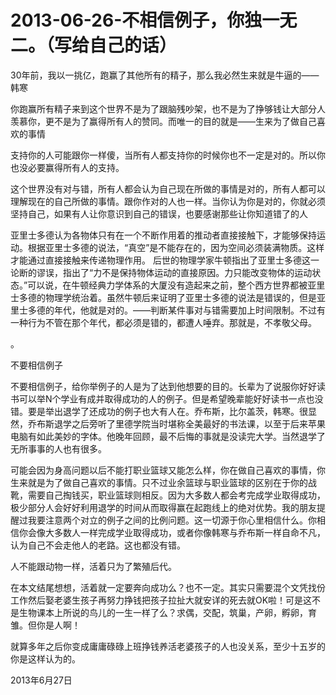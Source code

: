 # 2013-06-26-不相信例子，你独一无二。（写给自己的话）

30年前，我以一挑亿，跑赢了其他所有的精子，那么我必然生来就是牛逼的——韩寒

你跑赢所有精子来到这个世界不是为了跟脑残吵架，也不是为了挣够钱让大部分人羡慕你，更不是为了赢得所有人的赞同。而唯一的目的就是——生来为了做自己喜欢的事情

支持你的人可能跟你一样傻，当所有人都支持你的时候你也不一定是对的。所以你也没必要赢得所有人的支持。

这个世界没有对与错，所有人都会认为自己现在所做的事情是对的，所有人都可以理解现在的自己所做的事情。跟你作对的人也一样。当你认为你是对的，你就必须坚持自己，如果有人让你意识到自己的错误，也要感谢那些让你知道错了的人

亚里士多德认为各物体只有在一个不断作用着的推动者直接接触下，才能够保持运动。根据亚里士多德的说法，“真空”是不能存在的，因为空间必须装满物质。这样才能通过直接接触来传递物理作用。 后世的物理学家牛顿指出了亚里士多德这一论断的谬误，指出了“力不是保持物体运动的直接原因。力只能改变物体的运动状态。”可以说，在牛顿经典力学体系的大厦没有造起来之前，整个西方世界都被亚里士多德的物理学统治着。虽然牛顿后来证明了亚里士多德的说法是错误的，但是亚里士多德的年代，他就是对的。——判断某件事对与错需要加上时间限制。不过有一种行为不管在那个年代，都必须是错的，都遭人唾弃。那就是，不孝敬父母。

。

不要相信例子

不要相信例子，给你举例子的人是为了达到他想要的目的。长辈为了说服你好好读书可以举N个学业有成并取得成功的人的例子。但是希望晚辈能好好读书一点也没错。要是举出退学了还成功的例子也大有人在。乔布斯，比尔盖茨，韩寒。很显然，乔布斯退学之后旁听了里德学院当时堪称全美最好的书法课，以至于后来苹果电脑有如此美妙的字体。他晚年回顾，最不后悔的事就是没读完大学。当然退学了无所事事的人也有很多。

可能会因为身高问题以后不能打职业篮球又能怎么样，你在做自己喜欢的事情，你生来就是为了做自己喜欢的事情。只不过业余篮球与职业篮球的区别在于你的战靴，需要自己掏钱买，职业篮球则相反。因为大多数人都会考完成学业取得成功，极少部分人会好好利用退学的时间从而取得赢在起跑线上的绝对优势。我的朋友提醒过我要注意两个对立的例子之间的比例问题。这一切源于你心里相信什么。你相信你会像大多数人一样完成学业取得成功，或者你像韩寒与乔布斯一样自命不凡，认为自己不会走他人的老路。这也都没有错。

人不能跟动物一样，活着只为了繁殖后代。

在本文结尾想想，活着就一定要奔向成功么？也不一定。其实只需要混个文凭找份工作然后娶老婆生孩子再努力挣钱把孩子拉扯大就安详的死去就OK啦！可是这不是生物课本上所说的鸟儿的一生一样了么？求偶，交配，筑巢，产卵，孵卵，育雏。但你是人啊！

就算多年之后你变成庸庸碌碌上班挣钱养活老婆孩子的人也没关系，至少十五岁的你是这样认为的。

2013年6月27日